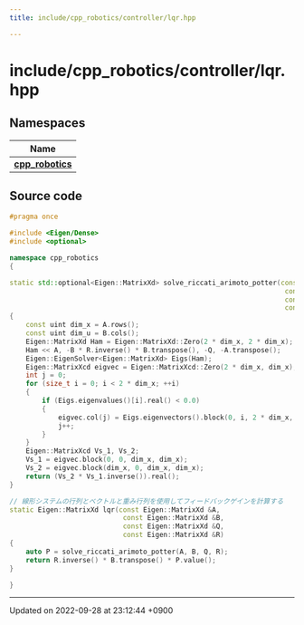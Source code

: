 ```yaml
---
title: include/cpp_robotics/controller/lqr.hpp

---
```


# include/cpp_robotics/controller/lqr.hpp



## Namespaces

| Name           |
| -------------- |
| **[cpp_robotics](/cpp_robotics/doxybook/Namespaces/namespacecpp__robotics/)**  |




## Source code

```cpp
#pragma once

#include <Eigen/Dense>
#include <optional>

namespace cpp_robotics
{

static std::optional<Eigen::MatrixXd> solve_riccati_arimoto_potter(const Eigen::MatrixXd &A,
                                                                    const Eigen::MatrixXd &B,
                                                                    const Eigen::MatrixXd &Q,
                                                                    const Eigen::MatrixXd &R)
{
    const uint dim_x = A.rows();
    const uint dim_u = B.cols();
    Eigen::MatrixXd Ham = Eigen::MatrixXd::Zero(2 * dim_x, 2 * dim_x);
    Ham << A, -B * R.inverse() * B.transpose(), -Q, -A.transpose();
    Eigen::EigenSolver<Eigen::MatrixXd> Eigs(Ham);
    Eigen::MatrixXcd eigvec = Eigen::MatrixXcd::Zero(2 * dim_x, dim_x);
    int j = 0;
    for (size_t i = 0; i < 2 * dim_x; ++i)
    {
        if (Eigs.eigenvalues()[i].real() < 0.0)
        {
            eigvec.col(j) = Eigs.eigenvectors().block(0, i, 2 * dim_x, 1);
            j++;
        }
    }
    Eigen::MatrixXcd Vs_1, Vs_2;
    Vs_1 = eigvec.block(0, 0, dim_x, dim_x);
    Vs_2 = eigvec.block(dim_x, 0, dim_x, dim_x);
    return (Vs_2 * Vs_1.inverse()).real();
}

// 線形システムの行列とベクトルと重み行列を使用してフィードバックゲインを計算する
static Eigen::MatrixXd lqr(const Eigen::MatrixXd &A,
                            const Eigen::MatrixXd &B,
                            const Eigen::MatrixXd &Q,
                            const Eigen::MatrixXd &R)
{
    auto P = solve_riccati_arimoto_potter(A, B, Q, R);
    return R.inverse() * B.transpose() * P.value();
}

}
```


-------------------------------

Updated on 2022-09-28 at 23:12:44 +0900
